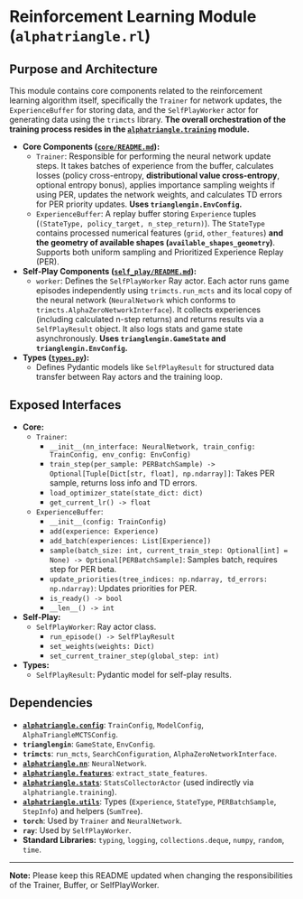 
# Reinforcement Learning Module (`alphatriangle.rl`)

## Purpose and Architecture

This module contains core components related to the reinforcement learning algorithm itself, specifically the `Trainer` for network updates, the `ExperienceBuffer` for storing data, and the `SelfPlayWorker` actor for generating data using the `trimcts` library. **The overall orchestration of the training process resides in the [`alphatriangle.training`](../training/README.md) module.**

-   **Core Components ([`core/README.md`](core/README.md)):**
    -   `Trainer`: Responsible for performing the neural network update steps. It takes batches of experience from the buffer, calculates losses (policy cross-entropy, **distributional value cross-entropy**, optional entropy bonus), applies importance sampling weights if using PER, updates the network weights, and calculates TD errors for PER priority updates. **Uses `trianglengin.EnvConfig`.**
    -   `ExperienceBuffer`: A replay buffer storing `Experience` tuples (`(StateType, policy_target, n_step_return)`). The `StateType` contains processed numerical features (`grid`, `other_features`) **and the geometry of available shapes (`available_shapes_geometry`)**. Supports both uniform sampling and Prioritized Experience Replay (PER).
-   **Self-Play Components ([`self_play/README.md`](self_play/README.md)):**
    -   `worker`: Defines the `SelfPlayWorker` Ray actor. Each actor runs game episodes independently using `trimcts.run_mcts` and its local copy of the neural network (`NeuralNetwork` which conforms to `trimcts.AlphaZeroNetworkInterface`). It collects experiences (including calculated n-step returns) and returns results via a `SelfPlayResult` object. It also logs stats and game state asynchronously. **Uses `trianglengin.GameState` and `trianglengin.EnvConfig`.**
-   **Types ([`types.py`](types.py)):**
    -   Defines Pydantic models like `SelfPlayResult` for structured data transfer between Ray actors and the training loop.

## Exposed Interfaces

-   **Core:**
    -   `Trainer`:
        -   `__init__(nn_interface: NeuralNetwork, train_config: TrainConfig, env_config: EnvConfig)`
        -   `train_step(per_sample: PERBatchSample) -> Optional[Tuple[Dict[str, float], np.ndarray]]`: Takes PER sample, returns loss info and TD errors.
        -   `load_optimizer_state(state_dict: dict)`
        -   `get_current_lr() -> float`
    -   `ExperienceBuffer`:
        -   `__init__(config: TrainConfig)`
        -   `add(experience: Experience)`
        -   `add_batch(experiences: List[Experience])`
        -   `sample(batch_size: int, current_train_step: Optional[int] = None) -> Optional[PERBatchSample]`: Samples batch, requires step for PER beta.
        -   `update_priorities(tree_indices: np.ndarray, td_errors: np.ndarray)`: Updates priorities for PER.
        -   `is_ready() -> bool`
        -   `__len__() -> int`
-   **Self-Play:**
    -   `SelfPlayWorker`: Ray actor class.
        -   `run_episode() -> SelfPlayResult`
        -   `set_weights(weights: Dict)`
        -   `set_current_trainer_step(global_step: int)`
-   **Types:**
    -   `SelfPlayResult`: Pydantic model for self-play results.

## Dependencies

-   **[`alphatriangle.config`](../config/README.md)**: `TrainConfig`, `ModelConfig`, `AlphaTriangleMCTSConfig`.
-   **`trianglengin`**: `GameState`, `EnvConfig`.
-   **`trimcts`**: `run_mcts`, `SearchConfiguration`, `AlphaZeroNetworkInterface`.
-   **[`alphatriangle.nn`](../nn/README.md)**: `NeuralNetwork`.
-   **[`alphatriangle.features`](../features/README.md)**: `extract_state_features`.
-   **[`alphatriangle.stats`](../stats/README.md)**: `StatsCollectorActor` (used indirectly via `alphatriangle.training`).
-   **[`alphatriangle.utils`](../utils/README.md)**: Types (`Experience`, `StateType`, `PERBatchSample`, `StepInfo`) and helpers (`SumTree`).
-   **`torch`**: Used by `Trainer` and `NeuralNetwork`.
-   **`ray`**: Used by `SelfPlayWorker`.
-   **Standard Libraries:** `typing`, `logging`, `collections.deque`, `numpy`, `random`, `time`.

---

**Note:** Please keep this README updated when changing the responsibilities of the Trainer, Buffer, or SelfPlayWorker.
